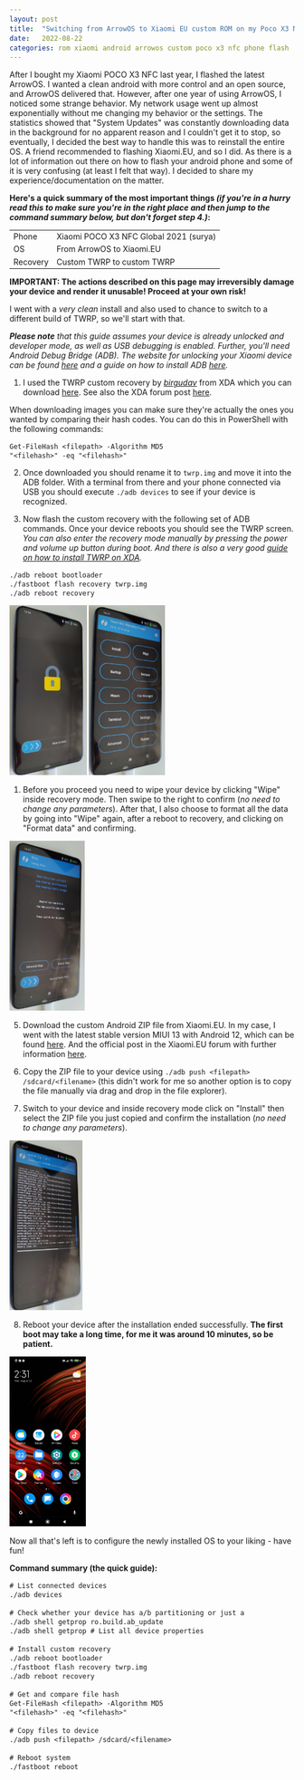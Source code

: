 ```yaml
---
layout: post
title:  "Switching from ArrowOS to Xiaomi EU custom ROM on my Poco X3 NFC"
date:   2022-08-22
categories: rom xiaomi android arrowos custom poco x3 nfc phone flash
---
```


After I bought my Xiaomi POCO X3 NFC last year, I flashed the latest ArrowOS. I wanted a clean android with more control and an open source, and ArrowOS delivered that. However, after one year of using ArrowOS, I noticed some strange behavior. My network usage went up almost exponentially without me changing my behavior or the settings. The statistics showed that "System Updates" was constantly downloading data in the background for no apparent reason and I couldn't get it to stop, so eventually, I decided the best way to handle this was to reinstall the entire OS. A friend recommended to flashing Xiaomi.EU, and so I did. As there is a lot of information out there on how to flash your android phone and some of it is very confusing (at least I felt that way). I decided to share my experience/documentation on the matter.

**Here's a quick summary of the most important things *(if you're in a hurry read this to make sure you're in the right place and then jump to the command summary below, but don't forget step 4.)*:**

|  |  |
| -- | -- |
| Phone | Xiaomi POCO X3 NFC Global 2021 (surya) |
| OS | From ArrowOS to Xiaomi.EU |
| Recovery | Custom TWRP to custom TWRP |

**IMPORTANT: The actions described on this page may irreversibly damage your device and render it unusable! Proceed at your own risk!**

I went with a *very clean* install and also used to chance to switch to a different build of TWRP, so we'll start with that.

***Please note** that this guide assumes your device is already unlocked and developer mode, as well as USB debugging is enabled. Further, you'll need Android Debug Bridge (ADB). The website for unlocking your Xiaomi device can be found [here](https://en.miui.com/unlock/index.html) and a guide on how to install ADB [here](https://www.xda-developers.com/install-adb-windows-macos-linux/).*

1. I used the TWRP custom recovery by *[birgudav](https://forum.xda-developers.com/m/brigudav.5724547/)* from XDA which you can download [here](https://androidfilehost.com/?fid=15664248565197184079). See also the XDA forum post [here](https://forum.xda-developers.com/t/recovery-3-5-0-0-unofficial-twrp-xiaomi-poco-x3-surya-karna.4168511/post-83586083).

When downloading images you can make sure they're actually the ones you wanted by comparing their hash codes. You can do this in PowerShell with the following commands:

```pwsh
Get-FileHash <filepath> -Algorithm MD5
"<filehash>" -eq "<filehash>"
```

2. Once downloaded you should rename it to `twrp.img` and move it into the ADB folder. With a terminal from there and your phone connected via USB you should execute `./adb devices` to see if your device is recognized.

3. Now flash the custom recovery with the following set of ADB commands. Once your device reboots you should see the TWRP screen. *You can also enter the recovery mode manually by pressing the power and volume up button during boot. And there is also a very good [guide on how to install TWRP on XDA](https://www.xda-developers.com/how-to-install-twrp/).*

```pwsh
./adb reboot bootloader
./fastboot flash recovery twrp.img
./adb reboot recovery
```

<img src="/assets/2022-08-22-custom-rom-xiaomipocox3nfc/twrp_lockscreen.jpeg" height="300"/> <img src="/assets/2022-08-22-custom-rom-xiaomipocox3nfc/twrp_home.jpeg" height="300"/>

1. Before you proceed you need to wipe your device by clicking "Wipe" inside recovery mode. Then swipe to the right to confirm (*no need to change any parameters*). After that, I also choose to format all the data by going into "Wipe" again, after a reboot to recovery, and clicking on "Format data" and confirming.

<img src="/assets/2022-08-22-custom-rom-xiaomipocox3nfc/twrp_wipe.jpeg" height="300"/>

5. Download the custom Android ZIP file from Xiaomi.EU. In my case, I went with the latest stable version MIUI 13 with Android 12, which can be found [here](https://sourceforge.net/projects/xiaomi-eu-multilang-miui-roms/files/xiaomi.eu/MIUI-STABLE-RELEASES/MIUIv13/xiaomi.eu_multi_POCOX3NFC_V13.0.1.0.SJGMIXM_v13-12.zip/download). And the official post in the Xiaomi.EU forum with further information [here](https://xiaomi.eu/community/threads/miui-13-stable-release.64441/).

6. Copy the ZIP file to your device using `./adb push <filepath> /sdcard/<filename>` (this didn't work for me so another option is to copy the file manually via drag and drop in the file explorer).

7. Switch to your device and inside recovery mode click on "Install" then select the ZIP file you just copied and confirm the installation (*no need to change any parameters*).

<img src="/assets/2022-08-22-custom-rom-xiaomipocox3nfc/twrp_install.jpeg" height="300"/>

8. Reboot your device after the installation ended successfully. **The first boot may take a long time, for me it was around 10 minutes, so be patient.**

<img src="/assets/2022-08-22-custom-rom-xiaomipocox3nfc/xiaomi_eu.jpeg" height="300"/>

Now all that's left is to configure the newly installed OS to your liking - have fun!

**Command summary (the quick guide):**

```pwsh
# List connected devices
./adb devices

# Check whether your device has a/b partitioning or just a
./adb shell getprop ro.build.ab_update
./adb shell getprop # List all device properties

# Install custom recovery
./adb reboot bootloader
./fastboot flash recovery twrp.img
./adb reboot recovery

# Get and compare file hash
Get-FileHash <filepath> -Algorithm MD5
"<filehash>" -eq "<filehash>"

# Copy files to device
./adb push <filepath> /sdcard/<filename>

# Reboot system
./fastboot reboot
```
